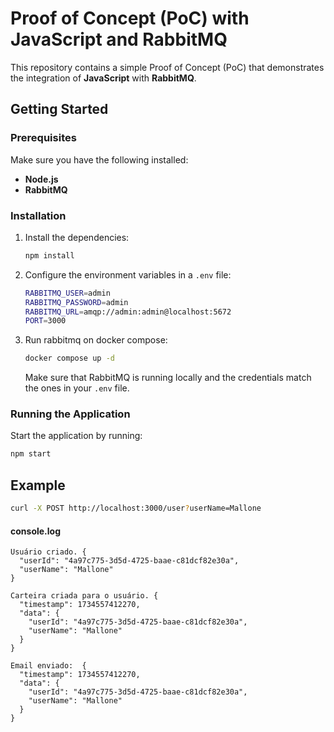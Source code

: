 # Proof of Concept (PoC) with JavaScript and RabbitMQ

This repository contains a simple Proof of Concept (PoC) that demonstrates the integration of **JavaScript** with **RabbitMQ**.

## Getting Started

### Prerequisites

Make sure you have the following installed:

- **Node.js**
- **RabbitMQ**

### Installation


1. Install the dependencies:

    ```bash
    npm install
    ```

2. Configure the environment variables in a `.env` file:

    ```bash
    RABBITMQ_USER=admin
    RABBITMQ_PASSWORD=admin
    RABBITMQ_URL=amqp://admin:admin@localhost:5672
    PORT=3000
    ```

3. Run rabbitmq on docker compose:

    ```bash
    docker compose up -d
    ```

    Make sure that RabbitMQ is running locally and the credentials match the ones in your `.env` file.

### Running the Application

Start the application by running:

```bash
npm start
```


## Example

```bash
curl -X POST http://localhost:3000/user?userName=Mallone
```

#### console.log
```
Usuário criado. {
  "userId": "4a97c775-3d5d-4725-baae-c81dcf82e30a",
  "userName": "Mallone"
}

Carteira criada para o usuário. {
  "timestamp": 1734557412270,
  "data": {
    "userId": "4a97c775-3d5d-4725-baae-c81dcf82e30a",
    "userName": "Mallone"
  }
}

Email enviado:  {
  "timestamp": 1734557412270,
  "data": {
    "userId": "4a97c775-3d5d-4725-baae-c81dcf82e30a",
    "userName": "Mallone"
  }
}
```
